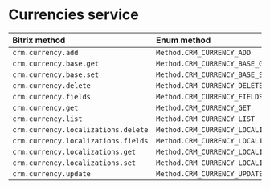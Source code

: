 # Currencies service

| Bitrix method | Enum method | API |
| :--- | :--- | :--- |
| `crm.currency.add` | `Method.CRM_CURRENCY_ADD` |  |
| `crm.currency.base.get` | `Method.CRM_CURRENCY_BASE_GET` |  |
| `crm.currency.base.set` | `Method.CRM_CURRENCY_BASE_SET` |  |
| `crm.currency.delete` | `Method.CRM_CURRENCY_DELETE` |  |
| `crm.currency.fields` | `Method.CRM_CURRENCY_FIELDS` |  |
| `crm.currency.get` | `Method.CRM_CURRENCY_GET` |  |
| `crm.currency.list` | `Method.CRM_CURRENCY_LIST` |  |
| `crm.currency.localizations.delete` | `Method.CRM_CURRENCY_LOCALIZATIONS_DELETE` |  |
| `crm.currency.localizations.fields` | `Method.CRM_CURRENCY_LOCALIZATIONS_FIELDS` |  |
| `crm.currency.localizations.get` | `Method.CRM_CURRENCY_LOCALIZATIONS_GET` |  |
| `crm.currency.localizations.set` | `Method.CRM_CURRENCY_LOCALIZATIONS_SET` |  |
| `crm.currency.update` | `Method.CRM_CURRENCY_UPDATE` |  |

